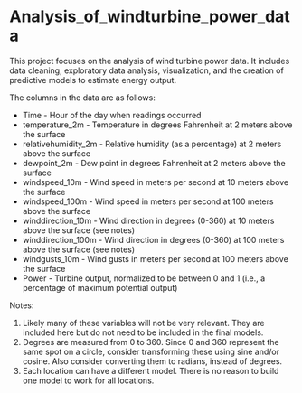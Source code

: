 # Analysis_of_windturbine_power_data
This project focuses on the analysis of wind turbine power data. It includes data cleaning, exploratory data analysis, visualization, and the creation of predictive models to estimate energy output.

The columns in the data are as follows:

- Time - Hour of the day when readings occurred
- temperature_2m - Temperature in degrees Fahrenheit at 2 meters above the surface
- relativehumidity_2m - Relative humidity (as a percentage) at 2 meters above the surface
- dewpoint_2m - Dew point in degrees Fahrenheit at 2 meters above the surface
- windspeed_10m - Wind speed in meters per second at 10 meters above the surface
- windspeed_100m - Wind speed in meters per second at 100 meters above the surface
- winddirection_10m - Wind direction in degrees (0-360) at 10 meters above the surface (see notes)
- winddirection_100m - Wind direction in degrees (0-360) at 100 meters above the surface (see notes)
- windgusts_10m - Wind gusts in meters per second at 100 meters above the surface
- Power - Turbine output, normalized to be between 0 and 1 (i.e., a percentage of maximum potential output)

Notes:
1. Likely many of these variables will not be very relevant. They are included here but do not need to be included in the final models.
2. Degrees are measured from 0 to 360. Since 0 and 360 represent the same spot on a circle, consider transforming these using sine and/or cosine. Also consider converting them to radians, instead of degrees.
3. Each location can have a different model. There is no reason to build one model to work for all locations.
